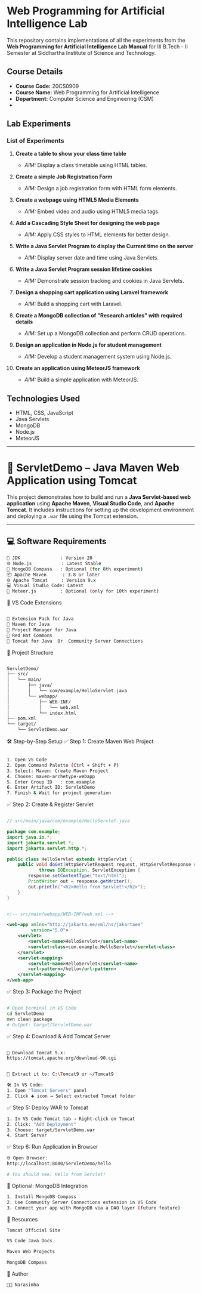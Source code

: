 # Web Programming for Artificial Intelligence Lab

This repository contains implementations of all the experiments from the **Web Programming for Artificial Intelligence Lab Manual** for III B.Tech - II Semester at Siddhartha Institute of Science and Technology.

## Course Details
- **Course Code:** 20CS0909
- **Course Name:** Web Programming for Artificial Intelligence
- **Department:** Computer Science and Engineering (CSM)
-

## Lab Experiments

### List of Experiments
1. **Create a table to show your class time table**
   - *AIM:* Display a class timetable using HTML tables.

2. **Create a simple Job Registration Form**
   - *AIM:* Design a job registration form with HTML form elements.

3. **Create a webpage using HTML5 Media Elements**
   - *AIM:* Embed video and audio using HTML5 media tags.

4. **Add a Cascading Style Sheet for designing the web page**
   - *AIM:* Apply CSS styles to HTML elements for better design.

5. **Write a Java Servlet Program to display the Current time on the server**
   - *AIM:* Display server date and time using Java Servlets.

6. **Write a Java Servlet Program session lifetime cookies**
   - *AIM:* Demonstrate session tracking and cookies in Java Servlets.

7. **Design a shopping cart application using Laravel framework**
   - *AIM:* Build a shopping cart with Laravel.

8. **Create a MongoDB collection of "Research articles" with required details**
   - *AIM:* Set up a MongoDB collection and perform CRUD operations.

9. **Design an application in Node.js for student management**
   - *AIM:* Develop a student management system using Node.js.

10. **Create an application using MeteorJS framework**
    - *AIM:* Build a simple application with MeteorJS.

## Technologies Used
- HTML, CSS, JavaScript
- Java Servlets
- MongoDB
- Node.js
- MeteorJS

---

# 🚀 ServletDemo – Java Maven Web Application using Tomcat

This project demonstrates how to build and run a **Java Servlet-based web application** using **Apache Maven**, **Visual Studio Code**, and **Apache Tomcat**. It includes instructions for setting up the development environment and deploying a `.war` file using the Tomcat extension.

---

## 💻 Software Requirements

```bash
🔧 JDK               : Version 20  
🌐 Node.js           : Latest Stable  
🧠 MongoDB Compass   : Optional (for 8th experiment)  
📦 Apache Maven      : 3.8 or later  
🌐 Apache Tomcat     : Version 9.x  
💻 Visual Studio Code: Latest  
🌠 Meteor.js         : Optional (only for 10th experiment)

```

🧩 VS Code Extensions
```bash

📌 Extension Pack for Java  
📌 Maven for Java  
📌 Project Manager for Java  
📌 Red Hat Commons  
📌 Tomcat for Java  Or  Community Server Connections
```
📂 Project Structure
```bash

ServletDemo/
├── src/
│   └── main/
│       ├── java/
│       │   └── com/example/HelloServlet.java
│       └── webapp/
│           ├── WEB-INF/
│           │   └── web.xml
│           └── index.html
├── pom.xml
└── target/
    └── ServletDemo.war
```
🛠 Step-by-Step Setup
✅ Step 1: Create Maven Web Project
```bash

1. Open VS Code  
2. Open Command Palette (Ctrl + Shift + P)  
3. Select: Maven: Create Maven Project  
4. Choose: maven-archetype-webapp  
5. Enter Group ID   : com.example  
6. Enter Artifact ID: ServletDemo  
7. Finish & Wait for project generation
```
✅ Step 2: Create & Register Servlet
```java

// src/main/java/com/example/HelloServlet.java

package com.example;
import java.io.*;
import jakarta.servlet.*;
import jakarta.servlet.http.*;

public class HelloServlet extends HttpServlet {
    public void doGet(HttpServletRequest request, HttpServletResponse response)
            throws IOException, ServletException {
        response.setContentType("text/html");
        PrintWriter out = response.getWriter();
        out.println("<h2>Hello from Servlet!</h2>");
    }
}
```
```xml

<!-- src/main/webapp/WEB-INF/web.xml -->

<web-app xmlns="http://jakarta.ee/xml/ns/jakartaee"
         version="5.0">
    <servlet>
        <servlet-name>HelloServlet</servlet-name>
        <servlet-class>com.example.HelloServlet</servlet-class>
    </servlet>
    <servlet-mapping>
        <servlet-name>HelloServlet</servlet-name>
        <url-pattern>/hello</url-pattern>
    </servlet-mapping>
</web-app>
```
✅ Step 3: Package the Project
```bash

# Open terminal in VS Code
cd ServletDemo
mvn clean package
# Output: target/ServletDemo.war
```
✅ Step 4: Download & Add Tomcat Server
```bash

🔗 Download Tomcat 9.x:  
https://tomcat.apache.org/download-90.cgi


📁 Extract it to: C:\Tomcat9 or ~/Tomcat9

🛠️ In VS Code:  
1. Open "Tomcat Servers" panel  
2. Click ➕ icon → Select extracted Tomcat folder
```
✅ Step 5: Deploy WAR to Tomcat
```bash
1. In VS Code Tomcat tab → Right-click on Tomcat  
2. Click: "Add Deployment"  
3. Choose: target/ServletDemo.war  
4. Start Server
```
✅ Step 6: Run Application in Browser
```bash
🌐 Open Browser:  
http://localhost:8080/ServletDemo/hello

# You should see: Hello from Servlet!
```
🧠 Optional: MongoDB Integration

```bash
1. Install MongoDB Compass  
2. Use Community Server Connections extension in VS Code  
3. Connect your app with MongoDB via a DAO layer (future feature)
```
📑 Resources
```bash
Tomcat Official Site

VS Code Java Docs

Maven Web Projects

MongoDB Compass
```
👤 Author
```bash
👨‍💻 Narasimha  

```







